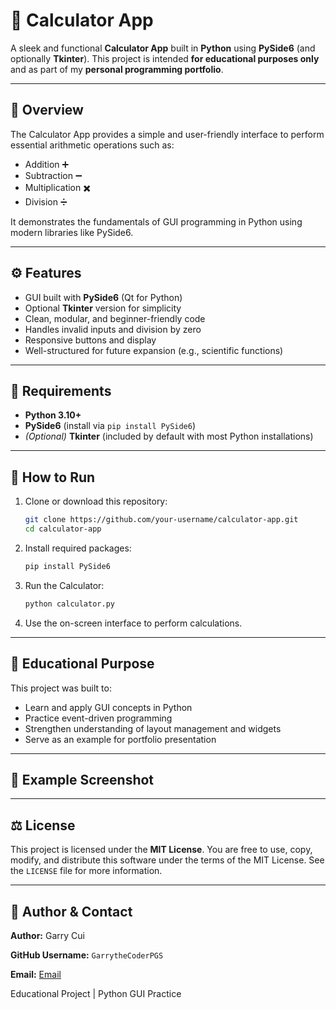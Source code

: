 # 🧮 Calculator App

A sleek and functional **Calculator App** built in **Python** using **PySide6** (and optionally **Tkinter**).
This project is intended **for educational purposes only** and as part of my **personal programming portfolio**.

---

## 📖 Overview

The Calculator App provides a simple and user-friendly interface to perform essential arithmetic operations such as:

* Addition ➕
* Subtraction ➖
* Multiplication ✖️
* Division ➗

It demonstrates the fundamentals of GUI programming in Python using modern libraries like PySide6.

---

## ⚙️ Features

* GUI built with **PySide6** (Qt for Python)
* Optional **Tkinter** version for simplicity
* Clean, modular, and beginner-friendly code
* Handles invalid inputs and division by zero
* Responsive buttons and display
* Well-structured for future expansion (e.g., scientific functions)

---

## 🧰 Requirements

* **Python 3.10+**
* **PySide6** (install via `pip install PySide6`)
* *(Optional)* **Tkinter** (included by default with most Python installations)

---

## 🚀 How to Run

1. Clone or download this repository:

   ```bash
   git clone https://github.com/your-username/calculator-app.git
   cd calculator-app
   ```

2. Install required packages:

   ```bash
   pip install PySide6
   ```

3. Run the Calculator:

   ```bash
   python calculator.py
   ```

4. Use the on-screen interface to perform calculations.

---

## 🧠 Educational Purpose

This project was built to:

* Learn and apply GUI concepts in Python
* Practice event-driven programming
* Strengthen understanding of layout management and widgets
* Serve as an example for portfolio presentation

---

## 🔹 Example Screenshot



---

## ⚖️ License

This project is licensed under the **MIT License**.
You are free to use, copy, modify, and distribute this software under the terms of the MIT License.
See the `LICENSE` file for more information.

---

## 👤 Author & Contact

**Author:** Garry Cui

**GitHub Username:** `GarrytheCoderPGS`

**Email:** [Email](garrycui6@gmail.com)

Educational Project | Python GUI Practice
